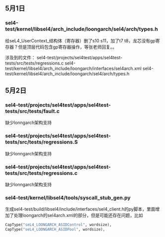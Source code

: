## 5月1日

### sel4-test/kernel/libsel4/arch_include/loongarch/sel4/arch/types.h

给seL4_UserContext_结构体（寄存器）删了s10 s11，加了t7 t8，龙芯没有gp寄存器？但是顶层代码包含gp寄存器操作，等张老师回复。。

涉及到的文件：
sel4-test/projects/sel4test/apps/sel4test-tests/src/tests/regressions.c
sel4-test/kernel/libsel4/arch_include/loongarch/interfaces/sel4arch.xml
sel4-test/kernel/libsel4/arch_include/loongarch/sel4/arch/types.h

## 5月2日

### sel4-test/projects/sel4test/apps/sel4test-tests/src/tests/fault.c

缺少lonngarch架构支持

### sel4-test/projects/sel4test/apps/sel4test-tests/src/tests/regressions.S

缺少lonngarch架构支持

### sel4-test/projects/sel4test/apps/sel4test-tests/src/tests/regressions.c

缺少lonngarch架构支持

### sel4-test/kernel/libsel4/tools/syscall_stub_gen.py

生成sel4-test/build/libsel4/include/interfaces/sel4_client.h的py脚本，里面增加了处理loongarch的sel4arch.xml的部分，但是可能还存在问题，比如
``` python
CapType("seL4_LOONGARCH_ASIDControl", wordsize),
CapType("seL4_LOONGARCH_ASIDPool", wordsize),
```